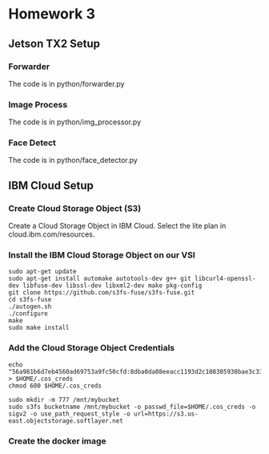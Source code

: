 # Homework 3

## Jetson TX2 Setup
### Forwarder
The code is in python/forwarder.py

### Image Process
The code is in python/img_processor.py

### Face Detect
The code is in python/face_detector.py

## IBM Cloud Setup
### Create Cloud Storage Object (S3)
Create a Cloud Storage Object in IBM Cloud. Select the lite plan in cloud.ibm.com/resources.

### Install the IBM Cloud Storage Object on our VSI
```
sudo apt-get update
sudo apt-get install automake autotools-dev g++ git libcurl4-openssl-dev libfuse-dev libssl-dev libxml2-dev make pkg-config
git clone https://github.com/s3fs-fuse/s3fs-fuse.git
cd s3fs-fuse
./autogen.sh
./configure
make
sudo make install
```
### Add the Cloud Storage Object Credentials
```
echo "56a981b6d7eb4560ad69753a9fc50cfd:8dba0da08eeacc1193d2c108305930bae3c33c7a8446ce76" > $HOME/.cos_creds
chmod 600 $HOME/.cos_creds

sudo mkdir -m 777 /mnt/mybucket
sudo s3fs bucketname /mnt/mybucket -o passwd_file=$HOME/.cos_creds -o sigv2 -o use_path_request_style -o url=https://s3.us-east.objectstorage.softlayer.net
```
### Create the docker image

